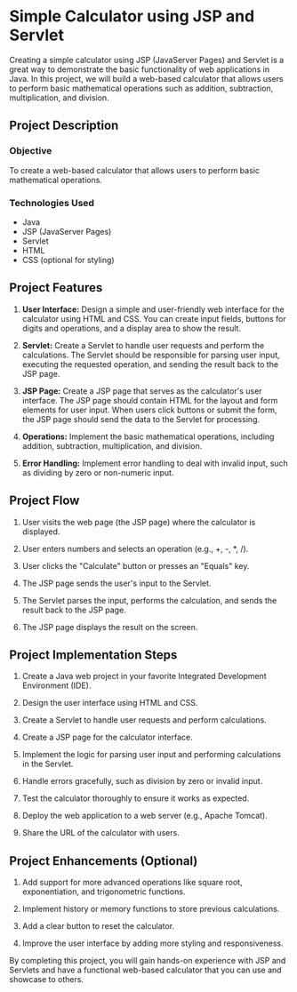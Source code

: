 # Simple Calculator using JSP and Servlet

Creating a simple calculator using JSP (JavaServer Pages) and Servlet is a great way to demonstrate the basic functionality of web applications in Java. In this project, we will build a web-based calculator that allows users to perform basic mathematical operations such as addition, subtraction, multiplication, and division.

## Project Description

### Objective

To create a web-based calculator that allows users to perform basic mathematical operations.

### Technologies Used

- Java
- JSP (JavaServer Pages)
- Servlet
- HTML
- CSS (optional for styling)

## Project Features

1. **User Interface:** Design a simple and user-friendly web interface for the calculator using HTML and CSS. You can create input fields, buttons for digits and operations, and a display area to show the result.

2. **Servlet:** Create a Servlet to handle user requests and perform the calculations. The Servlet should be responsible for parsing user input, executing the requested operation, and sending the result back to the JSP page.

3. **JSP Page:** Create a JSP page that serves as the calculator's user interface. The JSP page should contain HTML for the layout and form elements for user input. When users click buttons or submit the form, the JSP page should send the data to the Servlet for processing.

4. **Operations:** Implement the basic mathematical operations, including addition, subtraction, multiplication, and division.

5. **Error Handling:** Implement error handling to deal with invalid input, such as dividing by zero or non-numeric input.

## Project Flow

1. User visits the web page (the JSP page) where the calculator is displayed.

2. User enters numbers and selects an operation (e.g., +, -, *, /).

3. User clicks the "Calculate" button or presses an "Equals" key.

4. The JSP page sends the user's input to the Servlet.

5. The Servlet parses the input, performs the calculation, and sends the result back to the JSP page.

6. The JSP page displays the result on the screen.

## Project Implementation Steps

1. Create a Java web project in your favorite Integrated Development Environment (IDE).

2. Design the user interface using HTML and CSS.

3. Create a Servlet to handle user requests and perform calculations.

4. Create a JSP page for the calculator interface.

5. Implement the logic for parsing user input and performing calculations in the Servlet.

6. Handle errors gracefully, such as division by zero or invalid input.

7. Test the calculator thoroughly to ensure it works as expected.

8. Deploy the web application to a web server (e.g., Apache Tomcat).

9. Share the URL of the calculator with users.

## Project Enhancements (Optional)

1. Add support for more advanced operations like square root, exponentiation, and trigonometric functions.

2. Implement history or memory functions to store previous calculations.

3. Add a clear button to reset the calculator.

4. Improve the user interface by adding more styling and responsiveness.

By completing this project, you will gain hands-on experience with JSP and Servlets and have a functional web-based calculator that you can use and showcase to others.
